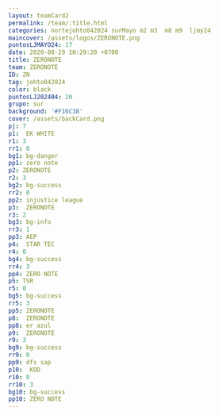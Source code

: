 ```yaml
---
layout: teamCard2
permalink: /team/:title.html
categories: nortejohto042024 surMayo m2 m3  m8 m9  ljmy24
maincover: /assets/logos/ZERONOTE.png
puntosLJMAYO24: 17
date: 2020-08-29 10:29:20 +0700
title: ZERONOTE
team: ZERONOTE
ID: ZN
tag: johto042024
color: black
puntosLJ202404: 20
grupo: sur
background: '#F16C38'
cover: /assets/backCard.png
pj: 7
p1:  EK WHITE
r1: 3
rr1: 0 
bg1: bg-danger
pp1: zero note
p2: ZERONOTE
r2: 3
bg2: bg-success
rr2: 0
pp2: injustice league
p3:  ZERONOTE
r3: 2
bg3: bg-info
rr3: 1
pp3: AEP
p4:  STAR TEC
r4: 0
bg4: bg-success
rr4: 3
pp4: ZERO NOTE
p5: TSR
r5: 0
bg5: bg-success
rr5: 3
pp5: ZERONOTE
p8:  ZERONOTE
pp8: er azul
p9:  ZERONOTE
r9: 3
bg9: bg-success
rr9: 0
pp9: dfs sap
p10:  KOD
r10: 0
rr10: 3
bg10: bg-success
pp10: ZERO NOTE
---
```



